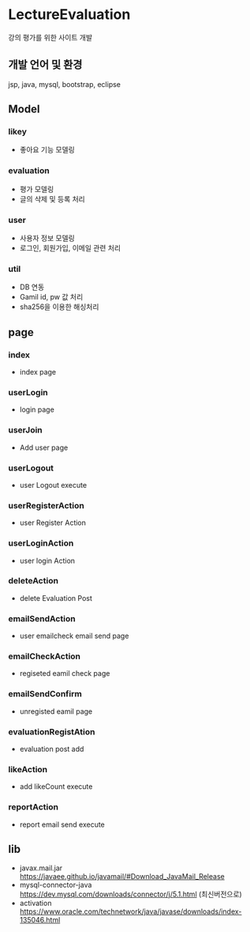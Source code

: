 # LectureEvaluation
강의 평가를 위한 사이트 개발

## 개발 언어 및 환경
jsp, java, mysql, bootstrap, eclipse

## Model

### likey
- 좋아요 기능 모델링
### evaluation
- 평가 모델링
- 글의 삭제 및 등록 처리
### user
- 사용자 정보 모델링
- 로그인, 회원가입, 이메일 관련 처리
### util
- DB 연동
- Gamil id, pw 값 처리
- sha256을 이용한 해싱처리

## page
### index
- index page
### userLogin
- login page
### userJoin
- Add user page
### userLogout
- user Logout execute
### userRegisterAction
- user Register Action
### userLoginAction
- user login Action
### deleteAction
- delete Evaluation Post
### emailSendAction
- user emailcheck email send page
### emailCheckAction
- regiseted eamil check page
### emailSendConfirm
- unregisted eamil page
### evaluationRegistAtion
- evaluation post add
### likeAction
- add likeCount execute
### reportAction
- report email send execute


## lib
- javax.mail.jar
https://javaee.github.io/javamail/#Download_JavaMail_Release
- mysql-connector-java
https://dev.mysql.com/downloads/connector/j/5.1.html (최신버전으로)
- activation
https://www.oracle.com/technetwork/java/javase/downloads/index-135046.html
